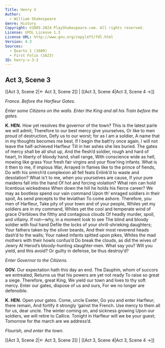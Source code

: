 ```yaml
---
Title: Henry V
Author: 
  - William Shakespeare
Genre: History
Copyright: ©2005-2024 PlayShakespeare.com. All rights reserved.
License: GFDL License 1.3
License URL: http://www.gnu.org/copyleft/fdl.html
Version: 4.3
Sources:
  - Quarto 1 (1600)
  - First Folio (1623)
ID: henry-v-3-3
---
```


## Act 3, Scene 3
[[Act 3, Scene 2|← Act 3, Scene 2]] | [[Act 3, Scene 4|Act 3, Scene 4 →]]

*France. Before the Harfleur Gates.*

*Enter some Citizens on the walls. Enter the King and all his Train before the gates.*

**K. HEN.**
How yet resolves the governor of the town?
This is the latest parle we will admit;
Therefore to our best mercy give yourselves,
Or like to men proud of destruction,
Defy us to our worst; for as I am a soldier,
A name that in my thoughts becomes me best,
If I begin the batt’ry once again,
I will not leave the half-achieved Harfleur
Till in her ashes she lies buried.
The gates of mercy shall be all shut up,
And the flesh’d soldier, rough and hard of heart,
In liberty of bloody hand, shall range,
With conscience wide as hell, mowing like grass
Your fresh fair virgins and your flow’ring infants.
What is it then to me, if impious War,
Arrayed in flames like to the prince of fiends,
Do with his smirch’d complexion all fell feats
Enlink’d to waste and desolation?
What is’t to me, when you yourselves are cause,
If your pure maidens fall into the hand
Of hot and forcing violation?
What rein can hold licentious wickedness
When down the hill he holds his fierce career?
We may as bootless spend our vain command
Upon th’ enraged soldiers in their spoil,
As send precepts to the leviathan
To come ashore. Therefore, you men of Harfleur,
Take pity of your town and of your people,
Whiles yet my soldiers are in my command,
Whiles yet the cool and temperate wind of grace
O’erblows the filthy and contagious clouds
Of headly murder, spoil, and villainy.
If not—why, in a moment look to see
The blind and bloody soldier with foul hand
Defile the locks of your shrill-shrieking daughters;
Your fathers taken by the silver beards,
And their most reverend heads dash’d to the walls;
Your naked infants spitted upon pikes,
Whiles the mad mothers with their howls confus’d
Do break the clouds, as did the wives of Jewry
At Herod’s bloody-hunting slaughter-men.
What say you? Will you yield, and this avoid?
Or guilty in defense, be thus destroy’d?

*Enter Governor to the Citizens.*

**GOV.**
Our expectation hath this day an end.
The Dauphin, whom of succors we entreated,
Returns us that his powers are yet not ready
To raise so great a siege. Therefore, great King,
We yield our town and lives to thy soft mercy.
Enter our gates, dispose of us and ours,
For we no longer are defensible.

**K. HEN.**
Open your gates. Come, uncle Exeter,
Go you and enter Harfleur; there remain,
And fortify it strongly ’gainst the French.
Use mercy to them all for us, dear uncle.
The winter coming on, and sickness growing
Upon our soldiers, we will retire to Callice.
Tonight in Harfleur will we be your guest;
Tomorrow for the march are we address’d.

*Flourish, and enter the town.*

[[Act 3, Scene 2|← Act 3, Scene 2]] | [[Act 3, Scene 4|Act 3, Scene 4 →]]